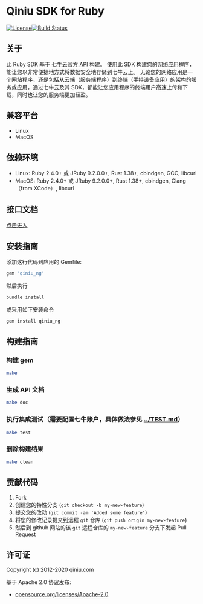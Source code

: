 # Qiniu SDK for Ruby

[![License](https://img.shields.io/badge/license-Apache%202-blue)](https://github.com/bachue/rust-sdk/blob/master/LICENSE)[![Build Status](https://api.travis-ci.com/bachue/rust-sdk.svg?branch=master)](https://travis-ci.org/bachue/rust-sdk)

## 关于

此 Ruby SDK 基于 [七牛云官方 API](http://developer.qiniu.com/) 构建。
使用此 SDK 构建您的网络应用程序，能让您以非常便捷地方式将数据安全地存储到七牛云上。
无论您的网络应用是一个网站程序，还是包括从云端（服务端程序）到终端（手持设备应用）的架构的服务或应用，通过七牛云及其 SDK，都能让您应用程序的终端用户高速上传和下载，同时也让您的服务端更加轻盈。

## 兼容平台

- Linux
- MacOS

## 依赖环境

- Linux: Ruby 2.4.0+ 或 JRuby 9.2.0.0+, Rust 1.38+, cbindgen, GCC, libcurl
- MacOS: Ruby 2.4.0+ 或 JRuby 9.2.0.0+, Rust 1.38+, cbindgen, Clang（from XCode）, libcurl

## 接口文档

[点击进入](https://bachue.github.io/rust-sdk/doc/qiniu_ng_ruby/)

## 安装指南

添加这行代码到应用的 Gemfile:

```ruby
gem 'qiniu_ng'
```

然后执行

```bash
bundle install
```

或采用如下安装命令

```bash
gem install qiniu_ng
```

## 构建指南

### 构建 gem

```bash
make
```

### 生成 API 文档

```bash
make doc
```

### 执行集成测试（需要配置七牛账户，具体做法参见 [../TEST.md](../TEST.md)）

```bash
make test
```

### 删除构建结果

```bash
make clean
```

## 贡献代码

1. Fork
2. 创建您的特性分支 (`git checkout -b my-new-feature`)
3. 提交您的改动 (`git commit -am 'Added some feature'`)
4. 将您的修改记录提交到远程 `git` 仓库 (`git push origin my-new-feature`)
5. 然后到 github 网站的该 `git` 远程仓库的 `my-new-feature` 分支下发起 Pull Request

## 许可证

Copyright (c) 2012-2020 qiniu.com

基于 Apache 2.0 协议发布:

* [opensource.org/licenses/Apache-2.0](https://opensource.org/licenses/Apache-2.0)
